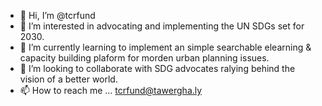 - 👋 Hi, I’m @tcrfund
- 👀 I’m interested in advocating and implementing the UN SDGs set for 2030.
- 🌱 I’m currently learning to implement an simple searchable elearning & capacity building plaform for morden urban planning issues.
- 💞️ I’m looking to collaborate with SDG advocates ralying behind the vision of a better world.
- 📫 How to reach me ... tcrfund@tawergha.ly 

<!---
tcrfund/tcrfund is a ✨ special ✨ repository because its `README.md` (this file) appears on your GitHub profile.
You can click the Preview link to take a look at your changes.
--->
